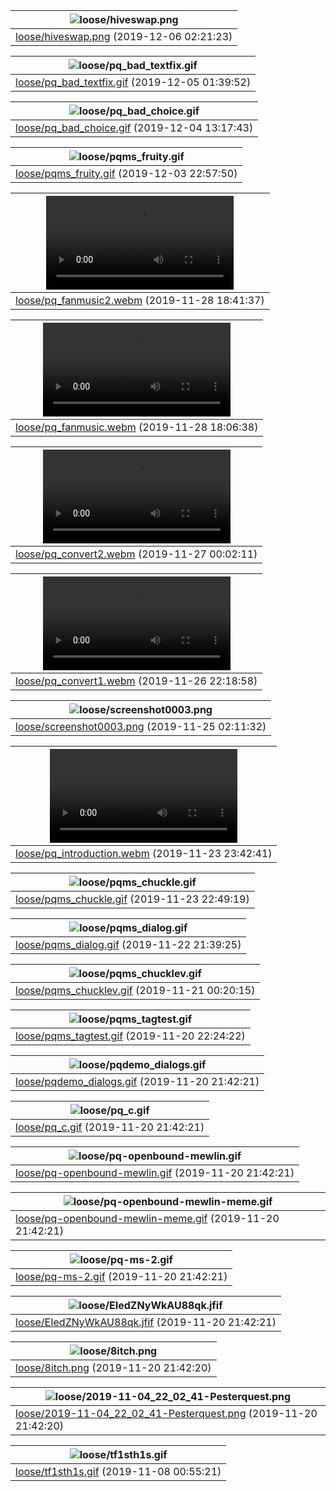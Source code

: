 | ![loose/hiveswap.png](loose/hiveswap.png)             |
| ------------------------------- |
| [loose/hiveswap.png](loose/hiveswap.png) (2019-12-06 02:21:23) |

| ![loose/pq_bad_textfix.gif](loose/pq_bad_textfix.gif)             |
| ------------------------------- |
| [loose/pq_bad_textfix.gif](loose/pq_bad_textfix.gif) (2019-12-05 01:39:52) |

| ![loose/pq_bad_choice.gif](loose/pq_bad_choice.gif)             |
| ------------------------------- |
| [loose/pq_bad_choice.gif](loose/pq_bad_choice.gif) (2019-12-04 13:17:43) |

| ![loose/pqms_fruity.gif](loose/pqms_fruity.gif)             |
| ------------------------------- |
| [loose/pqms_fruity.gif](loose/pqms_fruity.gif) (2019-12-03 22:57:50) |

| ![loose/pq_fanmusic2.webm](loose/pq_fanmusic2.webm)             |
| ------------------------------- |
| [loose/pq_fanmusic2.webm](loose/pq_fanmusic2.webm) (2019-11-28 18:41:37) |

| ![loose/pq_fanmusic.webm](loose/pq_fanmusic.webm)             |
| ------------------------------- |
| [loose/pq_fanmusic.webm](loose/pq_fanmusic.webm) (2019-11-28 18:06:38) |

| ![loose/pq_convert2.webm](loose/pq_convert2.webm)             |
| ------------------------------- |
| [loose/pq_convert2.webm](loose/pq_convert2.webm) (2019-11-27 00:02:11) |

| ![loose/pq_convert1.webm](loose/pq_convert1.webm)             |
| ------------------------------- |
| [loose/pq_convert1.webm](loose/pq_convert1.webm) (2019-11-26 22:18:58) |

| ![loose/screenshot0003.png](loose/screenshot0003.png)             |
| ------------------------------- |
| [loose/screenshot0003.png](loose/screenshot0003.png) (2019-11-25 02:11:32) |

| ![loose/pq_introduction.webm](loose/pq_introduction.webm)             |
| ------------------------------- |
| [loose/pq_introduction.webm](loose/pq_introduction.webm) (2019-11-23 23:42:41) |

| ![loose/pqms_chuckle.gif](loose/pqms_chuckle.gif)             |
| ------------------------------- |
| [loose/pqms_chuckle.gif](loose/pqms_chuckle.gif) (2019-11-23 22:49:19) |

| ![loose/pqms_dialog.gif](loose/pqms_dialog.gif)             |
| ------------------------------- |
| [loose/pqms_dialog.gif](loose/pqms_dialog.gif) (2019-11-22 21:39:25) |

| ![loose/pqms_chucklev.gif](loose/pqms_chucklev.gif)             |
| ------------------------------- |
| [loose/pqms_chucklev.gif](loose/pqms_chucklev.gif) (2019-11-21 00:20:15) |

| ![loose/pqms_tagtest.gif](loose/pqms_tagtest.gif)             |
| ------------------------------- |
| [loose/pqms_tagtest.gif](loose/pqms_tagtest.gif) (2019-11-20 22:24:22) |

| ![loose/pqdemo_dialogs.gif](loose/pqdemo_dialogs.gif)             |
| ------------------------------- |
| [loose/pqdemo_dialogs.gif](loose/pqdemo_dialogs.gif) (2019-11-20 21:42:21) |

| ![loose/pq_c.gif](loose/pq_c.gif)             |
| ------------------------------- |
| [loose/pq_c.gif](loose/pq_c.gif) (2019-11-20 21:42:21) |

| ![loose/pq-openbound-mewlin.gif](loose/pq-openbound-mewlin.gif)             |
| ------------------------------- |
| [loose/pq-openbound-mewlin.gif](loose/pq-openbound-mewlin.gif) (2019-11-20 21:42:21) |

| ![loose/pq-openbound-mewlin-meme.gif](loose/pq-openbound-mewlin-meme.gif)             |
| ------------------------------- |
| [loose/pq-openbound-mewlin-meme.gif](loose/pq-openbound-mewlin-meme.gif) (2019-11-20 21:42:21) |

| ![loose/pq-ms-2.gif](loose/pq-ms-2.gif)             |
| ------------------------------- |
| [loose/pq-ms-2.gif](loose/pq-ms-2.gif) (2019-11-20 21:42:21) |

| ![loose/EIedZNyWkAU88qk.jfif](loose/EIedZNyWkAU88qk.jfif)             |
| ------------------------------- |
| [loose/EIedZNyWkAU88qk.jfif](loose/EIedZNyWkAU88qk.jfif) (2019-11-20 21:42:21) |

| ![loose/8itch.png](loose/8itch.png)             |
| ------------------------------- |
| [loose/8itch.png](loose/8itch.png) (2019-11-20 21:42:20) |

| ![loose/2019-11-04_22_02_41-Pesterquest.png](loose/2019-11-04_22_02_41-Pesterquest.png)             |
| ------------------------------- |
| [loose/2019-11-04_22_02_41-Pesterquest.png](loose/2019-11-04_22_02_41-Pesterquest.png) (2019-11-20 21:42:20) |

| ![loose/tf1sth1s.gif](loose/tf1sth1s.gif)             |
| ------------------------------- |
| [loose/tf1sth1s.gif](loose/tf1sth1s.gif) (2019-11-08 00:55:21) |

